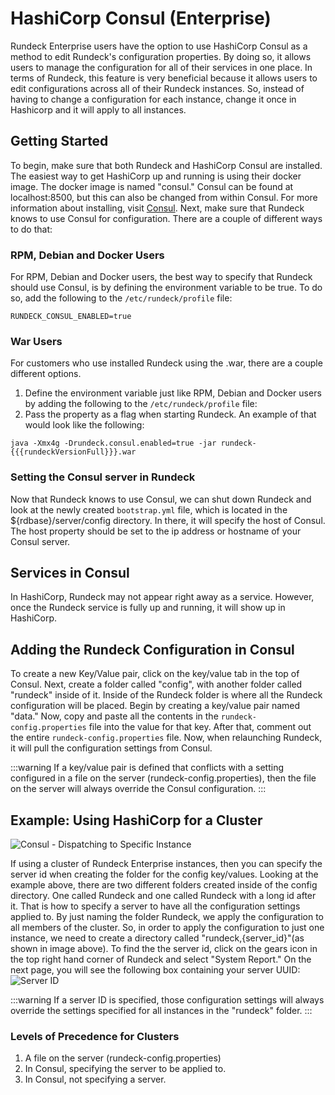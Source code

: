 # HashiCorp Consul (Enterprise)

Rundeck Enterprise users have the option to use HashiCorp Consul as a method to edit Rundeck's configuration properties. By doing so, it allows users to manage the configuration for all of their services in one place. In terms of Rundeck, this feature is very beneficial because it allows users to edit configurations across all of their Rundeck instances. So, instead of having to change a configuration for each instance, change it once in Hashicorp and it will apply to all instances.  

## Getting Started 

To begin, make sure that both Rundeck and HashiCorp Consul are installed. The easiest way to get HashiCorp up and running is using their docker image. The docker image is named "consul." Consul can be found at localhost:8500, but this can also be changed from within Consul. For more information about installing, visit [Consul](https://www.consul.io/docs/install).
Next, make sure that Rundeck knows to use Consul for configuration. There are a couple of different ways to do that:

### RPM, Debian and Docker Users

For RPM, Debian and Docker users, the best way to specify that Rundeck should use Consul, is by defining the environment variable to be true. To do so, add the following to the `/etc/rundeck/profile` file:
```
RUNDECK_CONSUL_ENABLED=true
```

### War Users

For customers who use installed Rundeck using the .war, there are a couple different options.
1. Define the environment variable just like RPM, Debian and Docker users by adding the following to the `/etc/rundeck/profile` file:
2. Pass the property as a flag when starting Rundeck. An example of that would look like the following:
```
java -Xmx4g -Drundeck.consul.enabled=true -jar rundeck-{{{rundeckVersionFull}}}.war
```

### Setting the Consul server in Rundeck

Now that Rundeck knows to use Consul, we can shut down Rundeck and look at the newly created `bootstrap.yml` file, which is located in the ${rdbase}/server/config directory. In there, it will specify the host of Consul. The host property should be set to the ip address or hostname of your Consul server.

## Services in Consul

In HashiCorp, Rundeck may not appear right away as a service. However, once the Rundeck service is fully up and running, it will show up in HashiCorp.

## Adding the Rundeck Configuration in Consul

To create a new Key/Value pair, click on the key/value tab in the top of Consul. Next, create a folder called "config", with another folder called "rundeck" inside of it. Inside of the Rundeck folder is where all the Rundeck configuration will be placed. Begin by creating a key/value pair named "data." Now, copy and paste all the contents in the `rundeck-config.properties` file into the value for that key. After that, comment out the entire `rundeck-config.properties` file. Now, when relaunching Rundeck, it will pull the configuration settings from Consul. 

:::warning
If a key/value pair is defined that conflicts with a setting configured in a file on the server (rundeck-config.properties), then the file on the server will always override the Consul configuration. 
:::

## Example: Using HashiCorp for a Cluster

![Consul - Dispatching to Specific Instance](~@assets/img/rundeck-server-id.png)

If using a cluster of Rundeck Enterprise instances, then you can specify the server id when creating the folder for the config key/values. Looking at the example above, there are two different folders created inside of the config directory. One called Rundeck and one called Rundeck with a long id after it. That is how to specify a server to have all the configuration settings applied to. By just naming the folder Rundeck, we apply the configuration to all members of the cluster. So, in order to apply the configuration to just one instance, we need to create a directory called "rundeck,{server_id}"(as shown in image above). To find the the server id, click on the gears icon in the top right hand corner of Rundeck and select "System Report." On the next page, you will see the following box containing your server UUID: 
![Server ID](~@assets/img/server-id-location.png)

:::warning
If a server ID is specified, those configuration settings will always override the settings specified for all instances in the "rundeck" folder. 
:::

### Levels of Precedence for Clusters
1. A file on the server (rundeck-config.properties)
2. In Consul, specifying the server to be applied to.
3. In Consul, not specifying a server.
